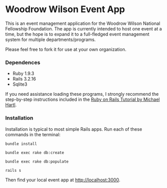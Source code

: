 # Woodrow Wilson Event App

This is an event management application for the Woodrow Wilson National Fellowship Foundation. The app is currently intended to host one event at a time, but the hope is to expand it to a full-fledged event management system for multiple departments/programs.

Please feel free to fork it for use at your own organization.


### Dependences
* Ruby 1.9.3
* Rails 3.2.16
* Sqlite3

If you need assistance loading these programs, I strongly recommend the step-by-step instructions included in the [Ruby on Rails Tutorial by Michael Hartl](http://ruby.railstutorial.org/ruby-on-rails-tutorial-book#sec-rubygems).

### Installation
Installation is typical to most simple Rails apps. Run each of these commands in the terminal:

    bundle install

    bundle exec rake db:create

    bundle exec rake db:populate

    rails s

Then find your local event app at [http://localhost:3000](http://localhost:3000).
